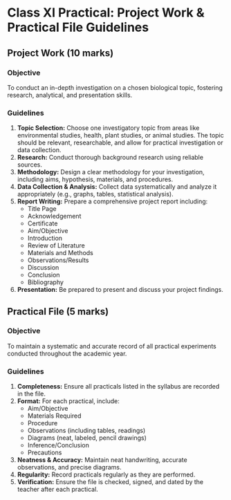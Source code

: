 # Class XI Practical: Project Work & Practical File Guidelines

## Project Work (10 marks)

### Objective
To conduct an in-depth investigation on a chosen biological topic, fostering research, analytical, and presentation skills.

### Guidelines
1.  **Topic Selection:** Choose one investigatory topic from areas like environmental studies, health, plant studies, or animal studies. The topic should be relevant, researchable, and allow for practical investigation or data collection.
2.  **Research:** Conduct thorough background research using reliable sources.
3.  **Methodology:** Design a clear methodology for your investigation, including aims, hypothesis, materials, and procedures.
4.  **Data Collection & Analysis:** Collect data systematically and analyze it appropriately (e.g., graphs, tables, statistical analysis).
5.  **Report Writing:** Prepare a comprehensive project report including:
    *   Title Page
    *   Acknowledgement
    *   Certificate
    *   Aim/Objective
    *   Introduction
    *   Review of Literature
    *   Materials and Methods
    *   Observations/Results
    *   Discussion
    *   Conclusion
    *   Bibliography
6.  **Presentation:** Be prepared to present and discuss your project findings.

## Practical File (5 marks)

### Objective
To maintain a systematic and accurate record of all practical experiments conducted throughout the academic year.

### Guidelines
1.  **Completeness:** Ensure all practicals listed in the syllabus are recorded in the file.
2.  **Format:** For each practical, include:
    *   Aim/Objective
    *   Materials Required
    *   Procedure
    *   Observations (including tables, readings)
    *   Diagrams (neat, labeled, pencil drawings)
    *   Inference/Conclusion
    *   Precautions
3.  **Neatness & Accuracy:** Maintain neat handwriting, accurate observations, and precise diagrams.
4.  **Regularity:** Record practicals regularly as they are performed.
5.  **Verification:** Ensure the file is checked, signed, and dated by the teacher after each practical.